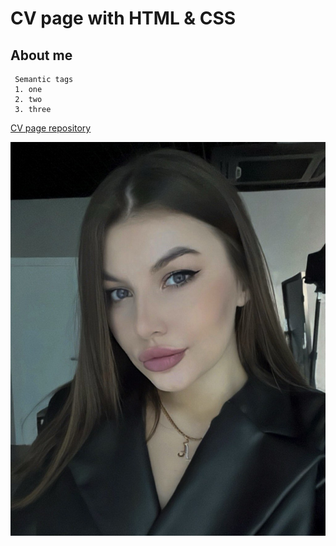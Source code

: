 # CV page with HTML & CSS

## About me

```
 Semantic tags
 1. one
 2. two
 3. three
```
[CV page repository](https://anastasiavetlugina.github.io/cv_page_frontender)

![image](assets/avatar.jpg)